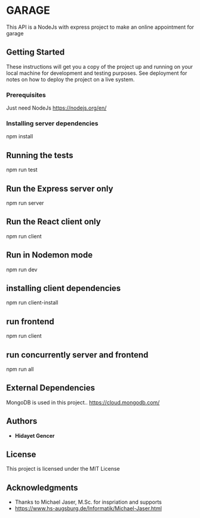 # GARAGE

This API is a NodeJs with express project to make an online appointment for garage

## Getting Started

These instructions will get you a copy of the project up and running on your local machine for development and testing purposes. See deployment for notes on how to deploy the project on a live system.

### Prerequisites

Just need NodeJs
https://nodejs.org/en/


### Installing server dependencies
npm install

## Running the tests

npm run test


## Run the Express server only
npm run server

## Run the React client only
npm run client

## Run in Nodemon mode
npm run dev
## installing  client dependencies
npm run client-install

## run frontend 
npm run client

## run concurrently server and frontend 
npm run all

## External Dependencies
MongoDB is used in this project..
https://cloud.mongodb.com/

## Authors

* **Hidayet Gencer** 

## License

This project is licensed under the MIT License

## Acknowledgments

* Thanks to Michael Jaser, M.Sc. for inspriation and supports
* https://www.hs-augsburg.de/Informatik/Michael-Jaser.html
